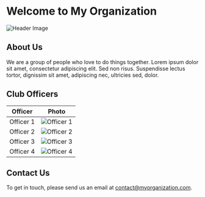 # Welcome to My Organization

![Header Image](header-image.jpg)

## About Us

We are a group of people who love to do things together. Lorem ipsum dolor sit amet, consectetur adipiscing elit. Sed non risus. Suspendisse lectus tortor, dignissim sit amet, adipiscing nec, ultricies sed, dolor.

## Club Officers

| Officer | Photo |
| --- | --- |
| Officer 1 | ![Officer 1](officer1.jpg) |
| Officer 2 | ![Officer 2](officer2.jpg) |
| Officer 3 | ![Officer 3](officer3.jpg) |
| Officer 4 | ![Officer 4](officer4.jpg) |

## Contact Us

To get in touch, please send us an email at [contact@myorganization.com](mailto:contact@myorganization.com).
